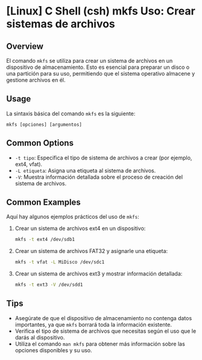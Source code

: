 # [Linux] C Shell (csh) mkfs Uso: Crear sistemas de archivos

## Overview
El comando `mkfs` se utiliza para crear un sistema de archivos en un dispositivo de almacenamiento. Esto es esencial para preparar un disco o una partición para su uso, permitiendo que el sistema operativo almacene y gestione archivos en él.

## Usage
La sintaxis básica del comando `mkfs` es la siguiente:

```
mkfs [opciones] [argumentos]
```

## Common Options
- `-t tipo`: Especifica el tipo de sistema de archivos a crear (por ejemplo, ext4, vfat).
- `-L etiqueta`: Asigna una etiqueta al sistema de archivos.
- `-V`: Muestra información detallada sobre el proceso de creación del sistema de archivos.

## Common Examples
Aquí hay algunos ejemplos prácticos del uso de `mkfs`:

1. Crear un sistema de archivos ext4 en un dispositivo:
   ```bash
   mkfs -t ext4 /dev/sdb1
   ```

2. Crear un sistema de archivos FAT32 y asignarle una etiqueta:
   ```bash
   mkfs -t vfat -L MiDisco /dev/sdc1
   ```

3. Crear un sistema de archivos ext3 y mostrar información detallada:
   ```bash
   mkfs -t ext3 -V /dev/sdd1
   ```

## Tips
- Asegúrate de que el dispositivo de almacenamiento no contenga datos importantes, ya que `mkfs` borrará toda la información existente.
- Verifica el tipo de sistema de archivos que necesitas según el uso que le darás al dispositivo.
- Utiliza el comando `man mkfs` para obtener más información sobre las opciones disponibles y su uso.